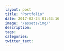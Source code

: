 ```yaml
---
layout: post
title: "Portfolio"
date: 2017-02-24 01:43:16
image: '/assets/img/'
description:
tags:
categories:
twitter_text:
---
```

